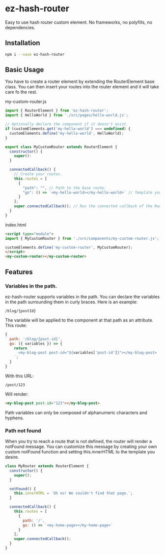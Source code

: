 # ez-hash-router

Easy to use hash router custom element. No frameworks, no polyfills, no dependencies.

## Installation

```sh
npm i --save ez-hash-router
```

## Basic Usage

You have to create a router element by extending the RouterElement base class. You can then insert your routes into the router element and it will take care fo the rest.

my-custom-router.js

```JavaScript
import { RouterElement } from 'ez-hash-router';
import { HelloWorld } from './src/pages/hello-world.js';

// Optionally declare the component if it doesn't exist.
if (customElements.get('my-hello-world') === undefined) {
  customElements.define('my-hello-world', HelloWorld);
}

export class MyCustomRouter extends RouterElement {
  constructor() {
    super():
  }

  connectedCallback() {
    // Create your routes.
    this.routes = [
      {
        "path": "", // Path to the base route.
        "go": () => `<my-hello-world></my-hello-world>` // Template you wish to render.
      }
    ];
    super.connectedCallback(); // Run the connected callback of the RouterElement.
  }
}
```

index.html

```HTML
<script type="module">
import { MyCustomRouter } from './src/components/my-custom-router.js';

customElements.define('my-custom-router', MyCustomRouter);
</script>
<my-custom-router></my-custom-router>
```

## Features

### Variables in the path.

ez-hash-router supports variables in the path. You can declare the variables in the path surrounding them in curly braces. Here is an example:

```
/blog/{postId}
```

The variable will be applied to the component at that path as an attribute.
This route:

```JavaScript
{
  path: '/blog/{post-id}',
  go: ({ variables }) => {
    return `
      <my-blog-post post-id="${variables['post-id']}"></my-blog-post>
    `;
  }
}
```

With this URL:

```
/post/123
```

Will render:

```HTML
<my-blog-post post-id="123"></my-blog-post>
```

Path variables can only be composed of alphanumeric characters and hyphens.

### Path not found

When you try to reach a route that is not defined, the router will render a notFound message. You can customize this message by creating your own custom notFound function and setting this.innerHTML to the template you desire.

```JavaScript
class MyRouter extends RouterElement {
  constructor() {
    super();
  }

  notFound() {
    this.innerHTML = `Oh no! We couldn't find that page.`;
  }

  connectedCallback() {
    this.routes = [
      {
        path: '/',
        go: () => `<my-home-page></my-home-page>`
      }
    ];
    super.connectedCallback();
  }
}
```
